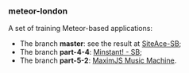 ### meteor-london

A set of training Meteor-based applications:

- The branch **master**: see the result at [SiteAce-SB](http://siteace-sb.meteor.com);
- The branch **part-4-4**: [Minstant! - SB](http://minstant-sb.meteor.com);
- The branch **part-5-2**: [MaximJS Music Machine](http://maxmuma.meteor.com).
